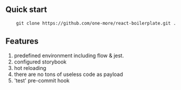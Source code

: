 ## Quick start
````
    git clone https://github.com/one-more/react-boilerplate.git .
````

## Features
1. predefined environment including flow & jest.
2. configured storybook
3. hot reloading
4. there are no tons of useless code as payload
5. 'test' pre-commit hook
